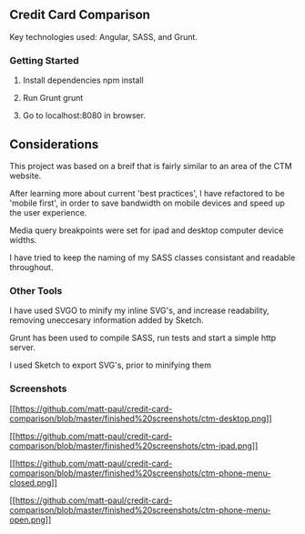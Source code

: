 ## Credit Card Comparison
Key technologies used: Angular, SASS, and Grunt.


### Getting Started

1. Install dependencies
   npm install

2. Run Grunt
   grunt

3. Go to localhost:8080 in browser.


## Considerations

This project was based on a breif that is fairly similar to an area of the CTM website.

After learning more about current 'best practices', I have refactored to be
'mobile first', in order to save bandwidth on mobile devices and speed up the user
experience.

Media query breakpoints were set for ipad and desktop computer device widths.

I have tried to keep the naming of my SASS classes consistant and readable
throughout.


### Other Tools
I have used SVGO to minify my inline SVG's, and increase readability, removing
uneccesary information added by Sketch.

Grunt has been used to compile SASS, run tests and start a simple http server.

I used Sketch to export SVG's, prior to minifying them


### Screenshots

[[https://github.com/matt-paul/credit-card-comparison/blob/master/finished%20screenshots/ctm-desktop.png]]

[[https://github.com/matt-paul/credit-card-comparison/blob/master/finished%20screenshots/ctm-ipad.png]]

[[https://github.com/matt-paul/credit-card-comparison/blob/master/finished%20screenshots/ctm-phone-menu-closed.png]]

[[https://github.com/matt-paul/credit-card-comparison/blob/master/finished%20screenshots/ctm-phone-menu-open.png]]

